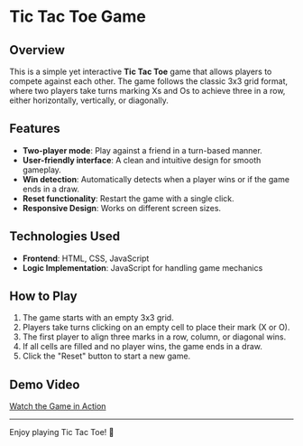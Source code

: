 # Tic Tac Toe Game

## Overview
This is a simple yet interactive **Tic Tac Toe** game that allows players to compete against each other. The game follows the classic 3x3 grid format, where two players take turns marking Xs and Os to achieve three in a row, either horizontally, vertically, or diagonally.

## Features
- **Two-player mode**: Play against a friend in a turn-based manner.
- **User-friendly interface**: A clean and intuitive design for smooth gameplay.
- **Win detection**: Automatically detects when a player wins or if the game ends in a draw.
- **Reset functionality**: Restart the game with a single click.
- **Responsive Design**: Works on different screen sizes.

## Technologies Used
- **Frontend**: HTML, CSS, JavaScript
- **Logic Implementation**: JavaScript for handling game mechanics

## How to Play
1. The game starts with an empty 3x3 grid.
2. Players take turns clicking on an empty cell to place their mark (X or O).
3. The first player to align three marks in a row, column, or diagonal wins.
4. If all cells are filled and no player wins, the game ends in a draw.
5. Click the "Reset" button to start a new game.

## Demo Video
[Watch the Game in Action](https://drive.google.com/file/d/1H8izUwOzgx8tz7wXu5M8rzC-mJt1Zw-O/view?usp=drive_link)

---
Enjoy playing Tic Tac Toe! 🎉

